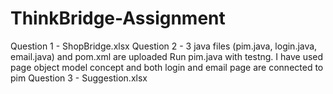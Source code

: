 # ThinkBridge-Assignment

Question 1 - ShopBridge.xlsx
Question 2 - 3 java files (pim.java, login.java, email.java) and pom.xml are uploaded 
             Run pim.java with testng. I have used page object model concept and both login and email page are connected to pim
Question 3 - Suggestion.xlsx             
             
